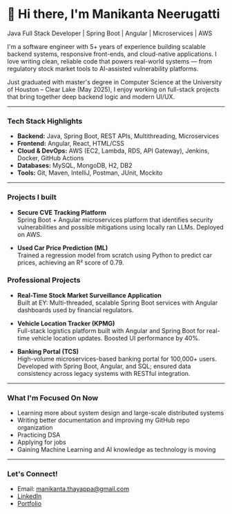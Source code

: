 # 👋 Hi there, I'm Manikanta Neerugatti

Java Full Stack Developer | Spring Boot | Angular | Microservices | AWS

I'm a software engineer with 5+ years of experience building scalable backend systems, responsive front-ends, and cloud-native applications. I love writing clean, reliable code that powers real-world systems — from regulatory stock market tools to AI-assisted vulnerability platforms.

Just graduated with master's degree in Computer Science at the University of Houston – Clear Lake (May 2025), I enjoy working on full-stack projects that bring together deep backend logic and modern UI/UX.

---

### Tech Stack Highlights
- **Backend:** Java, Spring Boot, REST APIs, Multithreading, Microservices
- **Frontend:** Angular, React, HTML/CSS
- **Cloud & DevOps:** AWS (EC2, Lambda, RDS, API Gateway), Jenkins, Docker, GitHub Actions
- **Databases:** MySQL, MongoDB, H2, DB2
- **Tools:** Git, Maven, IntelliJ, Postman, JUnit, Mockito

---

### Projects I built

- **Secure CVE Tracking Platform**  
  Spring Boot + Angular microservices platform that identifies security vulnerabilities and possible mitigations using locally ran LLMs. Deployed on AWS.

- **Used Car Price Prediction (ML)**  
  Trained a regression model from scratch using Python to predict car prices, achieving an R² score of 0.79.

### Professional Projects

- **Real-Time Stock Market Surveillance Application**  
  Built at EY: Multi-threaded, scalable Spring Boot services with Angular dashboards used by financial regulators.
  
- **Vehicle Location Tracker (KPMG)**  
  Full-stack logistics platform built with Angular and Spring Boot for real-time vehicle location updates. Boosted UI performance by 40%.

- **Banking Portal (TCS)**  
  High-volume microservices-based banking portal for 100,000+ users. Developed with Spring Boot, Angular, and SQL; ensured data consistency across legacy systems with RESTful integration.

---

### What I'm Focused On Now
- Learning more about system design and large-scale distributed systems
- Writing better documentation and improving my GitHub repo organization
- Practicing DSA
- Applying for jobs
- Gaining Machine Learning and AI knowledge as technology is moving

---

### Let's Connect!
- Email: manikanta.thayappa@gmail.com  
- [LinkedIn](https://www.linkedin.com/in/manikantaneerugatti)
- [Portfolio](https://manikantaabhi.github.io/myprofile/)

